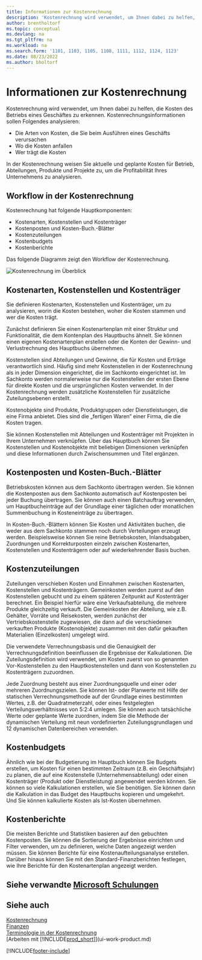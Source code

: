 ```yaml
---
title: Informationen zur Kostenrechnung
description: 'Kostenrechnung wird verwendet, um Ihnen dabei zu helfen, die Kosten des Betriebs eines Geschäftes zu erkennen. Die Kostenrechnung dient dazu, verschiedene Sachverhalte zu analysieren.'
author: brentholtorf
ms.topic: conceptual
ms.devlang: na
ms.tgt_pltfrm: na
ms.workload: na
ms.search.form: '1101, 1103, 1105, 1108, 1111, 1112, 1124, 1123'
ms.date: 08/23/2022
ms.author: bholtorf
---
```

# Informationen zur Kostenrechnung

Kostenrechnung wird verwendet, um Ihnen dabei zu helfen, die Kosten des Betriebs eines Geschäftes zu erkennen. Kostenrechnungsinformationen sollen Folgendes analysieren:  

- Die Arten von Kosten, die Sie beim Ausführen eines Geschäfts verursachen  
- Wo die Kosten anfallen
- Wer trägt die Kosten  

In der Kostenrechnung weisen Sie aktuelle und geplante Kosten für Betrieb, Abteilungen, Produkte und Projekte zu, um die Profitabilität Ihres Unternehmens zu analysieren.  

## Workflow in der Kostenrechnung

Kostenrechnung hat folgende Hauptkomponenten:  

- Kostenarten, Kostenstellen und Kostenträger  
- Kostenposten und Kosten-Buch.-Blätter  
- Kostenzuteilungen  
- Kostenbudgets
- Kostenberichte  

Das folgende Diagramm zeigt den Workflow der Kostenrechnung.  

![Kostenrechnung im Überblick](media/costaccountingoverview.png "CostAccountingOverview")  

## Kostenarten, Kostenstellen und Kostenträger

Sie definieren Kostenarten, Kostenstellen und Kostenträger, um zu analysieren, worin die Kosten bestehen, woher die Kosten stammen und wer die Kosten trägt.  

Zunächst definieren Sie einen Kostenartenplan mit einer Struktur und Funktionalität, die dem Kontenplan des Hauptbuchs ähnelt. Sie können einen eigenen Kostenartenplan erstellen oder die Konten der Gewinn- und Verlustrechnung des Hauptbuchs übernehmen.  

Kostenstellen sind Abteilungen und Gewinne, die für Kosten und Erträge verantwortlich sind. Häufig sind mehr Kostenstellen in der Kostenrechnung als in jeder Dimension eingerichtet, die im Sachkonto eingerichtet ist. Im Sachkonto werden normalerweise nur die Kostenstellen der ersten Ebene für direkte Kosten und die ursprünglichen Kosten verwendet. In der Kostenrechnung werden zusätzliche Kostenstellen für zusätzliche Zuteilungsebenen erstellt.  

Kostenobjekte sind Produkte, Produktgruppen oder Dienstleistungen, die eine Firma anbietet. Dies sind die „fertigen Waren“ einer Firma, die die Kosten tragen.  

Sie können Kostenstellen mit Abteilungen und Kostenträger mit Projekten in Ihrem Unternehmen verknüpfen. Über das Hauptbuch können Sie Kostenstellen und Kostenobjekte mit beliebigen Dimensionen verknüpfen und diese Informationen durch Zwischensummen und Titel ergänzen.  

## Kostenposten und Kosten-Buch.-Blätter

Betriebskosten können aus dem Sachkonto übertragen werden. Sie können die Kostenposten aus dem Sachkonto automatisch auf Kostenposten bei jeder Buchung übertragen. Sie können auch einen Batchauftrag verwenden, um Hauptbucheinträge auf der Grundlage einer täglichen oder monatlichen Summenbuchung in Kosteneinträge zu übertragen.  

In Kosten-Buch.-Blättern können Sie Kosten und Aktivitäten buchen, die weder aus dem Sachkonto stammen noch durch Verteilungen erzeugt werden. Beispielsweise können Sie reine Betriebskosten, Inlandsabgaben, Zuordnungen und Korrekturposten einzeln zwischen Kostenarten, Kostenstellen und Kostenträgern oder auf wiederkehrender Basis buchen.  

## Kostenzuteilungen

Zuteilungen verschieben Kosten und Einnahmen zwischen Kostenarten, Kostenstellen und Kostenträgern. Gemeinkosten werden zuerst auf den Kostenstellen gebucht und zu einem späteren Zeitpunkt auf Kostenträger berechnet. Ein Beispiel hierfür wäre eine Verkaufsabteilung, die mehrere Produkte gleichzeitig verkauft. Die Gemeinkosten der Abteilung, wie z.B. Gehälter, Vorräte und Reisekosten, werden zunächst der Vertriebskostenstelle zugewiesen, die dann auf die verschiedenen verkauften Produkte (Kostenobjekte) zusammen mit den dafür gekauften Materialien (Einzelkosten) umgelegt wird.

Die verwendete Verrechnungsbasis und die Genauigkeit der Verrechnungsdefinition beeinflussen die Ergebnisse der Kalkulationen. Die Zuteilungsdefinition wird verwendet, um Kosten zuerst von so genannten Vor-Kostenstellen zu den Hauptkostenstellen und dann von Kostenstellen zu Kostenträgern zuzuordnen.  

Jede Zuordnung besteht aus einer Zuordnungsquelle und einer oder mehreren Zuordnungszielen. Sie können Ist- oder Planwerte mit Hilfe der statischen Verrechnungsmethode auf der Grundlage eines bestimmten Wertes, z.B. der Quadratmeterzahl, oder eines festgelegten Verteilungsverhältnisses von 5:2:4 umlegen. Sie können auch tatsächliche Werte oder geplante Werte zuordnen, indem Sie die Methode der dynamischen Verteilung mit neun vordefinierten Zuteilungsgrundlagen und 12 dynamischen Datenbereichen verwenden.  

## Kostenbudgets

Ähnlich wie bei der Budgetierung im Hauptbuch können Sie Budgets erstellen, um Kosten für einen bestimmten Zeitraum (z.B. ein Geschäftsjahr) zu planen, die auf eine Kostenstelle (Unternehmensabteilung) oder einen Kostenträger (Produkt oder Dienstleistung) angewendet werden können. Sie können so viele Kalkulationen erstellen, wie Sie benötigen. Sie können dann die Kalkulation in das Budget des Hauptbuchs kopieren und umgekehrt. Und Sie können kalkulierte Kosten als Ist-Kosten übernehmen.

## Kostenberichte

Die meisten Berichte und Statistiken basieren auf den gebuchten Kostenposten. Sie können die Sortierung der Ergebnisse einrichten und Filter verwenden, um zu definieren, welche Daten angezeigt werden müssen. Sie können Berichte für eine Kostenaufteilungsanalyse erstellen. Darüber hinaus können Sie mit den Standard-Finanzberichten festlegen, wie Ihre Berichte für den Kostenartenplan angezeigt werden.  

## Siehe verwandte [Microsoft Schulungen](/training/paths/use-cost-accounting-dynamics-365-business-central/)

## Siehe auch

[Kostenrechnung](finance-manage-cost-accounting.md)  
[Finanzen](finance.md)  
[Terminologie in der Kostenrechnung](finance-terminology-in-cost-accounting.md)  
[Arbeiten mit [!INCLUDE[prod_short](includes/prod_short.md)]](ui-work-product.md)

[!INCLUDE[footer-include](includes/footer-banner.md)]

